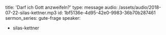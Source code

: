 title: 'Darf ich Gott anzweifeln?'
type: message
audio: /assets/audio/2018-07-22-silas-kettner.mp3
id: 1bf5136e-4d95-42e0-9983-36b70b287461
sermon_series: gute-frage
speaker:
  - silas-kettner
